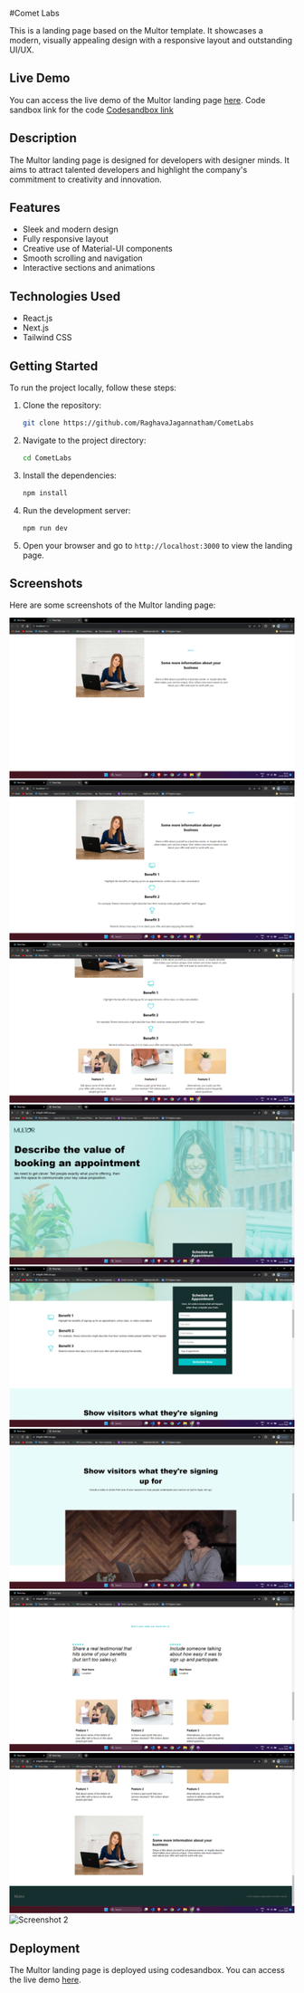 #Comet Labs

This is a landing page based on the Multor template. It showcases a modern, visually appealing design with a responsive layout and outstanding UI/UX.

## Live Demo

You can access the live demo of the Multor landing page [here](https://swqmy8-3000.csb.app/).
Code sandbox link for the code [Codesandbox link](https://codesandbox.io/p/sandbox/sleepy-carson-swqmy8?file=%2Fpublic%2Findex.html%3A1%2C1)

## Description

The Multor landing page is designed for developers with designer minds. It aims to attract talented developers and highlight the company's commitment to creativity and innovation.

## Features

- Sleek and modern design
- Fully responsive layout
- Creative use of Material-UI components
- Smooth scrolling and navigation
- Interactive sections and animations

## Technologies Used

- React.js
- Next.js
- Tailwind CSS

## Getting Started

To run the project locally, follow these steps:

1. Clone the repository:

   ```bash
   git clone https://github.com/RaghavaJagannatham/CometLabs
   ```

2. Navigate to the project directory:

   ```bash
   cd CometLabs
   ```

3. Install the dependencies:

   ```bash
   npm install
   ```

4. Run the development server:

   ```bash
   npm run dev
   ```

5. Open your browser and go to `http://localhost:3000` to view the landing page.

## Screenshots

Here are some screenshots of the Multor landing page:

![Screenshot 1](./src//utilities/images/About.js.png)
![Screenshot 1](./src//utilities/images/Screenshot1.png)
![Screenshot 1](./src//utilities/images/Screenshot2.png)
![Screenshot 1](./src//utilities/images/Screenshot3.png)
![Screenshot 1](./src//utilities/images/Screenshot4.png)
![Screenshot 1](./src//utilities/images/Screenshot5.png)
![Screenshot 1](./src//utilities/images/Screenshot6.png)
![Screenshot 1](./src//utilities/images/Screenshot7.png)
![Screenshot 2](./screenshots/screenshot2.png)

## Deployment

The Multor landing page is deployed using codesandbox. You can access the live demo [here](https://th8g48-3000.csb.app/).
